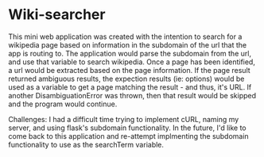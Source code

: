 # Wiki-searcher
This mini web application was created with the intention to search for a wikipedia page based on information in the subdomain of the url that the app is routing to.
The application would parse the subdomain from the url, and use that variable to search wikipedia. Once a page has been identified, a url would be extracted based on the page information.
If the page result returned ambiguous results, the expection results (ie: options) would be used as a variable to get a page matching the result - and thus, it's URL.
If another DisambiguationError was thrown, then that result would be skipped and the program would continue.

Challenges:
I had a difficult time trying to implement cURL, naming my server, and using flask's subdomain functionality.
In the future, I'd like to come back to this application and re-attempt implmenting the subdomain functionality to use as the searchTerm variable.


